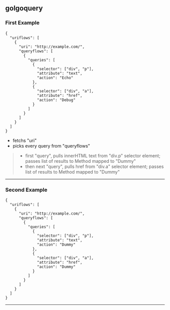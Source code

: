 
## golgoquery

### First Example

```
{
  "uriflows": [
    {
      "uri": "http://example.com/",
      "queryflows": [
        {
          "queries": [
            {
              "selector": ["div", "p"],
              "attribute": "text",
              "action": "Echo"
            },
            {
              "selector": ["div", "a"],
              "attribute": "href",
              "action": "Debug"
            }
          ]
        }
      ]
    }
  ]
}
```

* fetchs "uri"
* picks every query from "queryflows"
> * first "query", pulls innerHTML text from "div.p" selector element; passes list of results to Method mapped to "Dummy"
> * then next "query", pulls href from "div.a" selector element; passes list of results to Method mapped to "Dummy"

---

### Second Example

```
{
  "uriflows": [
    {
      "uri": "http://example.com/",
      "queryflows": [
        {
          "queries": [
            {
              "selector": ["div", "p"],
              "attribute": "text",
              "action": "Dummy"
            },
            {
              "selector": ["div", "a"],
              "attribute": "href",
              "action": "Dummy"
            }
          ]
        }
      ]
    }
  ]
}
```


---
